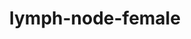 ---
title: lymph-node-female
release_version: v1.2
hra_release_version:
  - v1.1
  - v1.2
model_type: ref-organs
description: '[This reference organ](https://hubmapconsortium.github.io/ccf/pages/ccf-3d-reference-library.html) was created using data from the Visible Human Female, provided by the National Library of Medicine.'
creators:
  - 0000-0003-4066-7531
  - 0000-0002-3333-5646
project_leads:
  - 0000-0002-3321-6137
reviewers:
  - 0000-0002-7250-3569
creation_date: 2022-05-06T00:00:00
license: CC BY 4.0
publisher:  HuBMAP 
funder:  National Institutes of Health 
award_number:  OT2OD026671 
hubmap_id:  HBM463.LFHF.874 
datatable: NIH_F_Lymph_Node.glb
doi: https://doi.org/10.48539/HBM463.LFHF.874
---